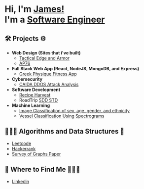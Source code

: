 <h1>Hi, I'm <a href="https://www.linkedin.com/in/james-kirk-1208581b2/">James!</a></br> I'm a <a href="https://github.com/PassionateProgrammers">Software Engineer</a></h1>

<h2>🛠️ Projects ⚙️</h2>

- <b>Web Design (Sites that i've built)</b>
  - [Tactical Edge and Armor](https://tacticaledgeandarmor.com/)
  - [AP76](https://ap76.org/)
- <b>Full Stack Web App (React, NodeJS, MongoDB, and Express)</b>
  - [Greek Physique Fitness App](https://github.com/PassionateProgrammers/GreekPhysique)
- <b>Cybersecurity</b>
  - [CAIDA DDOS Attack Analysis](https://docs.google.com/presentation/d/1uw8PTkMlnh7Sce5R_1be4y9sYfDISBgNFCkMxFNRMLk/edit#slide=id.p)
- <b>Software Development</b>
  - [Recipe Harvest](https://drive.google.com/file/d/1YhF5yWSFcPGTKK4-01tsiR8TjzVEJhwP/view?usp=drive_link)
  - RoadTrip <a href="https://drive.google.com/file/d/1f_0BNFyRwqgDBenRHl3Kz_Ei5hr1uzLC/view?usp=drive_link">SDD </a><a href="https://drive.google.com/file/d/18-KC0Yf67o3JtZL35BBR_A-LzJ47LhGg/view?usp=drive_link">STD</a>
- <b>Machine Learning</b>
  - [Image Classification of sex, age, gender, and ethnicity](https://drive.google.com/file/d/1tqWBvRj0MaG-PKH_7EM5BuvHvuJS6qsp/view?usp=drive_link)
  - [Vessel Classification Using Spectrograms](https://drive.google.com/file/d/125K66-FXqv3K87nt4XMDdIVY9iGrU5Rs/view?usp=sharing)

<h2>🧑🏻‍💻 Algorithms and Data Structures 📝</h2>

- [Leetcode](https://leetcode.com/u/kirkengineering/)
- [Hackerrank](https://www.hackerrank.com/profile/jameskirk561)
- [Survey of Graphs Paper](https://drive.google.com/file/d/1wruylyCS6z_lZ_ABnN9YIiecxOB9840q/view?usp=drive_link)

<h2>👀 Where to Find Me 🙋🏻‍♂️</h2>

- [Linkedin](https://www.linkedin.com/in/james-kirk-1208581b2/)
